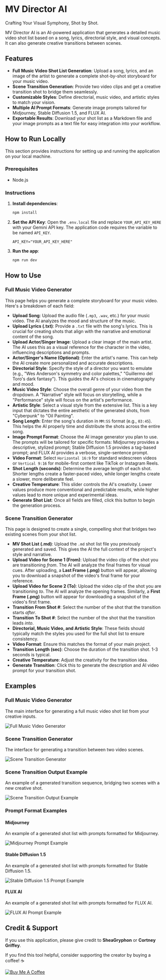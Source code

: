 # MV Director AI

Crafting Your Visual Symphony, Shot by Shot.

MV Director AI is an AI-powered application that generates a detailed music video shot list based on a song, lyrics, directorial style, and visual concepts. It can also generate creative transitions between scenes.

## Features

-   **Full Music Video Shot List Generation**: Upload a song, lyrics, and an image of the artist to generate a complete shot-by-shot storyboard for your music video.
-   **Scene Transition Generation**: Provide two video clips and get a creative transition shot to bridge them seamlessly.
-   **Customizable Styles**: Define directorial, music video, and artistic styles to match your vision.
-   **Multiple AI Prompt Formats**: Generate image prompts tailored for Midjourney, Stable Diffusion 1.5, and FLUX AI.
-   **Exportable Results**: Download your shot list as a Markdown file and your image prompts as a text file for easy integration into your workflow.

## How to Run Locally

This section provides instructions for setting up and running the application on your local machine.

### Prerequisites
-   Node.js

### Instructions

1.  **Install dependencies**:
    ```bash
    npm install
    ```

2.  **Set the API Key**: Open the `.env.local` file and replace `YOUR_API_KEY_HERE` with your Gemini API key. The application code requires the variable to be named `API_KEY`.
    ```
    API_KEY="YOUR_API_KEY_HERE"
    ```
    
3.  **Run the app**:
    ```bash
    npm run dev
    ```

## How to Use

### Full Music Video Generator

This page helps you generate a complete storyboard for your music video. Here's a breakdown of each field:

-   **Upload Song**: Upload the audio file (`.mp3`, `.wav`, etc.) for your music video. The AI analyzes the mood and structure of the music.
-   **Upload Lyrics (.txt)**: Provide a `.txt` file with the song's lyrics. This is crucial for creating shots that align with the narrative and emotional content of the song.
-   **Upload Actor/Singer Image**: Upload a clear image of the main artist. The AI uses this as a visual reference for the character in the video, influencing descriptions and prompts.
-   **Actor/Singer's Name (Optional)**: Enter the artist's name. This can help the AI create more personalized and accurate descriptions.
-   **Directorial Style**: Specify the style of a director you want to emulate (e.g., "Wes Anderson's symmetry and color palettes," "Guillermo del Toro's dark fantasy"). This guides the AI's choices in cinematography and mood.
-   **Music Video Style**: Choose the overall genre of your video from the dropdown. A "Narrative" style will focus on storytelling, while a "Performance" style will focus on the artist's performance.
-   **Artistic Style**: Select a visual style from the extensive list. This is a key input that dictates the entire aesthetic of the generated shots, from "Cyberpunk" to "Oil Painting".
-   **Song Length**: Enter the song's duration in `MM:SS` format (e.g., `03:45`). This helps the AI properly time and distribute the shots across the entire song.
-   **Image Prompt Format**: Choose the AI image generator you plan to use. The prompts will be tailored for specific formats: Midjourney provides a descriptive, stylized prompt; Stable Diffusion 1.5 provides a tag-based prompt; and FLUX AI provides a verbose, single-sentence prompt.
-   **Video Format**: Select `Horizontal 16:9` for standard widescreen videos or `Vertical 9:16` for mobile-first content like TikTok or Instagram Reels.
-   **Shot Length (seconds)**: Determine the average length of each shot. Shorter lengths create a faster-paced video, while longer lengths create a slower, more deliberate feel.
-   **Creative Temperature**: This slider controls the AI's creativity. Lower values produce more conventional and predictable results, while higher values lead to more unique and experimental ideas.
-   **Generate Shot List**: Once all fields are filled, click this button to begin the generation process.

### Scene Transition Generator

This page is designed to create a single, compelling shot that bridges two existing scenes from your shot list.

-   **MV Shot List (.md)**: Upload the `.md` shot list file you previously generated and saved. This gives the AI the full context of the project's style and narrative.
-   **Upload Video for Scene 1 (From)**: Upload the video clip of the shot you are transitioning *from*. The AI will analyze the final frames for visual cues. After uploading, a **Last Frame (.png)** button will appear, allowing you to download a snapshot of the video's final frame for your reference.
-   **Upload Video for Scene 2 (To)**: Upload the video clip of the shot you are transitioning *to*. The AI will analyze the opening frames. Similarly, a **First Frame (.png)** button will appear for downloading a snapshot of the video's first frame.
-   **Transition From Shot #**: Select the number of the shot that the transition starts *after*.
-   **Transition To Shot #**: Select the number of the shot that the transition leads *into*.
-   **Directorial, Music Video, and Artistic Style**: These fields should typically match the styles you used for the full shot list to ensure consistency.
-   **Video Format**: Ensure this matches the format of your main project.
-   **Transition Length (sec)**: Choose the duration of the transition shot. 1-3 seconds is typical.
-   **Creative Temperature**: Adjust the creativity for the transition idea.
-   **Generate Transition**: Click this to generate the description and AI video prompt for your transition shot.

## Examples

### Full Music Video Generator
The main interface for generating a full music video shot list from your creative inputs.

![Full Music Video Generator](./images/full-music-video-generator.jpg)

### Scene Transition Generator
The interface for generating a transition between two video scenes.

![Scene Transition Generator](./images/scene-transition-generator.jpg)

### Scene Transition Output Example
An example of a generated transition sequence, bridging two scenes with a new creative shot.

![Scene Transition Output Example](./images/scene-transition-output-example.jpg)

### Prompt Format Examples

#### Midjourney
An example of a generated shot list with prompts formatted for Midjourney.

![Midjourney Prompt Example](./images/midjourney-prompt-example.jpg)

#### Stable Diffusion 1.5
An example of a generated shot list with prompts formatted for Stable Diffusion 1.5.

![Stable Diffusion 1.5 Prompt Example](./images/stable-diffusion-1.5-prompt-example.jpg)

#### FLUX AI
An example of a generated shot list with prompts formatted for FLUX AI.

![FLUX AI Prompt Example](./images/flux-ai-prompt-example.jpg)

## Credit & Support

If you use this application, please give credit to **SheaGryphon** or **Cortney Griffey**.

If you find this tool helpful, consider supporting the creator by buying a coffee! ☕

[![Buy Me A Coffee](https://img.shields.io/badge/Buy%20Me%20A%20Coffee-ffdd00?style=for-the-badge&logo=buy-me-a-coffee&logoColor=black)](https://buymeacoffee.com/sheagryphon)

